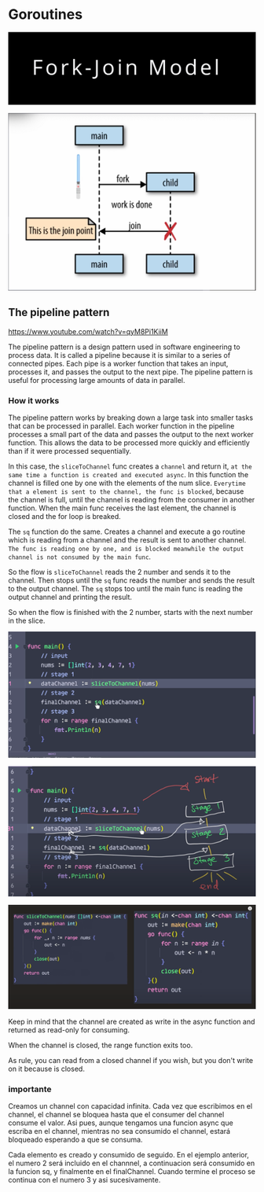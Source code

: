 # Goroutines

![fork-join-model.png](_img%2Ffork-join-model.png)

![fork-join-model-01.png](_img%2Ffork-join-model-01.png)

## The pipeline pattern

https://www.youtube.com/watch?v=qyM8Pi1KiiM

The pipeline pattern is a design pattern used in software engineering to process data. It is called a pipeline because it is similar to a series of connected pipes. Each pipe is a worker function that takes an input, processes it, and passes the output to the next pipe. The pipeline pattern is useful for processing large amounts of data in parallel.

### How it works

The pipeline pattern works by breaking down a large task into smaller tasks that can be processed in parallel. Each worker function in the pipeline processes a small part of the data and passes the output to the next worker function. This allows the data to be processed more quickly and efficiently than if it were processed sequentially.

In this case, the `sliceToChannel` func creates a `channel` and return it, `at the same time a function is created and executed async`. In this function the channel is filled one by one with the elements of the num slice. `Everytime that a element is sent to the channel, the func is blocked`, because the channel is full, until the channel is reading from the consumer in another function. When the main func receives the last element, the channel is closed and the for loop is breaked.

The `sq` function do the same. Creates a channel and execute a go routine which is reading from a channel and the result is sent to another channel. `The func is reading one by one, and is blocked meanwhile the output channel is not consumed by the main func`.

So the flow is  `sliceToChannel` reads the 2 number and sends it to the channel. Then stops until the `sq` func reads the number and sends the result to the output channel. The `sq` stops too until the main func is reading the output channel and printing the result.

So when the flow is finished with the 2 number, starts with the next number in the slice.

![pipeline-pattern-01.png](_img%2Fpipeline-pattern-01.png)

![pipeline-pattern-02.png](_img%2Fpipeline-pattern-02.png)

![pipeline-pattern-03.png](_img%2Fpipeline-pattern-03.png)

Keep in mind that the channel are created as write in the async function and returned as read-only for consuming. 

When the channel is closed, the range function exits too. 

As rule, you can read from a closed channel if you wish, but you don't write on it because is closed.

### importante

Creamos un channel con capacidad infinita. Cada vez que escribimos en el channel, el channel se bloquea hasta que el consumer del channel consume el valor. Asi pues, aunque tengamos una funcion async que escriba en el channel, mientras no sea consumido el channel, estará bloqueado esperando a que se consuma. 

Cada elemento es creado y consumido de seguido. En el ejemplo anterior, el numero 2 será incluido en el channnel, a continuacion será consumido en la funcion sq, y finalmente en el finalChannel. Cuando termine el proceso se continua con el numero 3 y asi sucesivamente.

